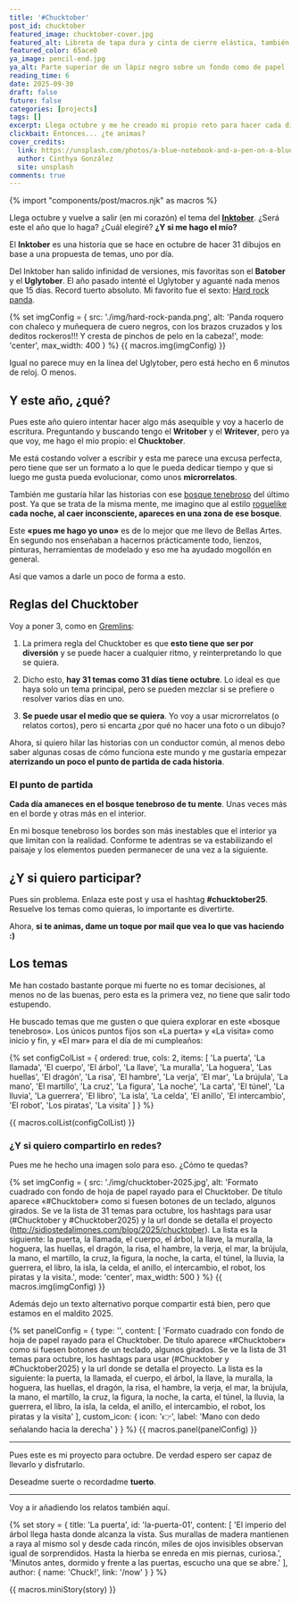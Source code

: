 ```yaml
---
title: '#Chucktober'
post_id: chucktober
featured_image: chucktober-cover.jpg
featured_alt: Libreta de tapa dura y cinta de cierre elástica, también azul, con un bolígrafo transparente y negro. De fondo hay una superficie azul clarita y solo se ven los elementos como desde el centro hacia arriba.
featured_color: 65ace0
ya_image: pencil-end.jpg
ya_alt: Parte superior de un lápiz negro sobre un fondo como de papel
reading_time: 6
date: 2025-09-30
draft: false
future: false
categories: [projects]
tags: []
excerpt: Llega octubre y me he creado mi propio reto para hacer cada día del mes, el Chucktober.
clickbait: Entonces... ¿te animas?
cover_credits:
  link: https://unsplash.com/photos/a-blue-notebook-and-a-pen-on-a-blue-surface-ReYnnUhN0DA?utm_content=creditCopyText&utm_medium=referral&utm_source=unsplash
  author: Cinthya González
  site: unsplash
comments: true
---
```

{% import "components/post/macros.njk" as macros %}

Llega octubre y vuelve a salir (en mi corazón) el tema del [**Inktober**](https://inktober.com/). ¿Será este el año que lo haga? ¿Cuál elegiré? **¿Y si me hago el mío?**

El **Inktober** es una historia que se hace en octubre de hacer 31 dibujos en base a una propuesta de temas, uno por día.

Del Inktober han salido infinidad de versiones, mis favoritas son el **Batober** y el **Uglytober**. El año pasado intenté el Uglytober y aguanté nada menos que 15 días. Record tuerto absoluto. Mi favorito fue el sexto: [Hard rock panda](https://pixelfed.social/p/oneeyedman/748616840739094536).

{% set imgConfig = {
  src: './img/hard-rock-panda.png',
  alt: 'Panda roquero con chaleco y muñequera de cuero negros, con los brazos cruzados y los deditos rockeros!!! Y cresta de pinchos de pelo en la cabeza!',
  mode: 'center',
  max_width: 400
} %}
{{ macros.img(imgConfig) }}

Igual no parece muy en la línea del Uglytober, pero está hecho en 6 minutos de reloj. O menos.

## Y este año, ¿qué?

Pues este año quiero intentar hacer algo más asequible y voy a hacerlo de escritura. Preguntando y buscando tengo el **Writober** y el **Writever**, pero ya que voy, me hago el mío propio: el **Chucktober**.

Me está costando volver a escribir y esta me parece una excusa perfecta, pero tiene que ser un formato a lo que le pueda dedicar tiempo y que si luego me gusta pueda evolucionar, como unos **microrrelatos**.

También me gustaría hilar las historias con ese [bosque tenebroso](/blog/2025/el-bosque-tenebroso-de-mi-mente) del último post. Ya que se trata de la misma mente, me imagino que al estilo [roguelike](https://es.wikipedia.org/wiki/Videojuego_de_mazmorras) **cada noche, al caer inconsciente, apareces en una zona de ese bosque**.

Este **«pues me hago yo uno»** es de lo mejor que me llevo de Bellas Artes. En segundo nos enseñaban a hacernos prácticamente todo, lienzos, pinturas, herramientas de modelado y eso me ha ayudado mogollón en general.

Así que vamos a darle un poco de forma a esto.

## Reglas del Chucktober

Voy a poner 3, como en [Gremlins](https://trakt.tv/movies/gremlins-1984):

1. La primera regla del Chucktober es que **esto tiene que ser por diversión** y se puede hacer a cualquier ritmo, y reinterpretando lo que se quiera.

2. Dicho esto, **hay 31 temas como 31 días tiene octubre**. Lo ideal es que haya solo un tema principal, pero se pueden mezclar si se prefiere o resolver varios días en uno.

3. **Se puede usar el medio que se quiera**. Yo voy a usar microrrelatos (o relatos cortos), pero si encarta ¿por qué no hacer una foto o un dibujo?

Ahora, si quiero hilar las historias con un conductor común, al menos debo saber algunas cosas de cómo funciona este mundo y me gustaría empezar **aterrizando un poco el punto de partida de cada historia**.

### El punto de partida

**Cada día amaneces en el bosque tenebroso de tu mente**. Unas veces más en el borde y otras más en el interior.

En mi bosque tenebroso los bordes son más inestables que el interior ya que limitan con la realidad. Conforme te adentras se va estabilizando el paisaje y los elementos pueden permanecer de una vez a la siguiente.

## ¿Y si quiero participar?

Pues sin problema. Enlaza este post y usa el hashtag **#chucktober25**. Resuelve los temas como quieras, lo importante es divertirte.

Ahora, **si te animas, dame un toque por mail que vea lo que vas haciendo :)**

## Los temas

Me han costado bastante porque mi fuerte no es tomar decisiones, al menos no de las buenas, pero esta es la primera vez, no tiene que salir todo estupendo.

He buscado temas que me gusten o que quiera explorar en este «bosque tenebroso». Los únicos puntos fijos son «La puerta» y «La visita» como inicio y fin, y «El mar» para el día de mi cumpleaños:

{% set configColList = {
  ordered: true,
  cols: 2,
  items: [
    'La puerta',
    'La llamada',
    'El cuerpo',
    'El árbol',
    'La llave',
    'La muralla',
    'La hoguera',
    'Las huellas',
    'El dragón',
    'La risa',
    'El hambre',
    'La verja',
    'El mar',
    'La brújula',
    'La mano',
    'El martillo',
    'La cruz',
    'La figura',
    'La noche',
    'La carta',
    'El túnel',
    'La lluvia',
    'La guerrera',
    'El libro',
    'La isla',
    'La celda',
    'El anillo',
    'El intercambio',
    'El robot',
    'Los piratas',
    'La visita'
    ]
} %}

{{ macros.colList(configColList) }}


### ¿Y si quiero compartirlo en redes?

Pues me he hecho una imagen solo para eso. ¿Cómo te quedas?

{% set imgConfig = {
  src: './img/chucktober-2025.jpg',
  alt: 'Formato cuadrado con fondo de hoja de papel rayado para el Chucktober. De título aparece «#Chucktober» como si fuesen botones de un teclado, algunos girados. Se ve la lista de 31 temas para octubre, los hashtags para usar (#Chucktober y #Chucktober2025) y la url donde se detalla el proyecto (http://sidiostedalimones.com/blog/2025/chucktober). La lista es la siguiente: la puerta, la llamada, el cuerpo, el árbol, la llave, la muralla, la hoguera, las huellas, el dragón, la risa, el hambre, la verja, el mar, la brújula, la mano, el martillo, la cruz, la figura, la noche, la carta, el túnel, la lluvia, la guerrera, el libro, la isla, la celda, el anillo, el intercambio, el robot, los piratas y la visita.',
  mode: 'center',
  max_width: 500
} %}
{{ macros.img(imgConfig) }}

Además dejo un texto alternativo porque compartir está bien, pero que estamos en el maldito 2025.

{% set panelConfig = {
  type: '',
  content: [
    'Formato cuadrado con fondo de hoja de papel rayado para el Chucktober. De título aparece «#Chucktober» como si fuesen botones de un teclado, algunos girados. Se ve la lista de 31 temas para octubre, los hashtags para usar (#Chucktober y #Chucktober2025) y la url donde se detalla el proyecto. La lista es la siguiente: la puerta, la llamada, el cuerpo, el árbol, la llave, la muralla, la hoguera, las huellas, el dragón, la risa, el hambre, la verja, el mar, la brújula, la mano, el martillo, la cruz, la figura, la noche, la carta, el túnel, la lluvia, la guerrera, el libro, la isla, la celda, el anillo, el intercambio, el robot, los piratas y la visita'
  ],
  custom_icon: {
    icon: '👉',
    label: 'Mano con dedo señalando hacia la derecha'
  }
} %}
{{ macros.panel(panelConfig) }}

---

Pues este es mi proyecto para octubre. De verdad espero ser capaz de llevarlo y disfrutarlo.

Deseadme suerte o recordadme **tuerto**.

---

Voy a ir añadiendo los relatos también aquí.

{% set story = {
  title: 'La puerta',
  id: 'la-puerta-01',
  content: [
    'El imperio del árbol llega hasta donde alcanza la vista. Sus murallas de madera mantienen a raya al mismo sol y desde cada rincón, miles de ojos invisibles observan igual de sorprendidos. Hasta la hierba se enreda en mis piernas, curiosa.',
    'Minutos antes, dormido y frente a las puertas, escucho una que se abre.'
  ],
  author: {
    name: 'Chuck!',
    link: '/now'
  }
} %}

{{ macros.miniStory(story) }}

